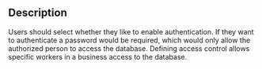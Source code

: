## Description

Users should select whether they like to enable authentication. If they want to authenticate a password would be required, which would only allow the authorized person to access the database. Defining access control allows specific workers in a business access to the database.